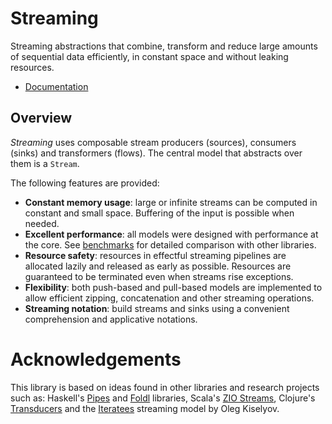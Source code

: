 # Streaming

Streaming abstractions that combine, transform and reduce large amounts of
sequential data efficiently, in constant space and without leaking resources.

* [Documentation](https://odis-labs.github.io/streaming)

## Overview

_Streaming_ uses composable stream producers (sources), consumers (sinks) and
transformers (flows). The central model that abstracts over them is a `Stream`.

The following features are provided:

- **Constant memory usage**: large or infinite streams can be computed in constant
  and small space. Buffering of the input is possible when needed.
- **Excellent performance**: all models were designed with performance at the
  core. See [benchmarks](https://github.com/rizo/streams-bench) for detailed
  comparison with other libraries.
- **Resource safety**: resources in effectful streaming pipelines are allocated
  lazily and released as early as possible. Resources are guaranteed to
  be terminated even when streams rise exceptions.
- **Flexibility**: both push-based and pull-based models are implemented to
  allow efficient zipping, concatenation and other streaming operations.
- **Streaming notation**: build streams and sinks using a convenient
  comprehension and applicative notations.


# Acknowledgements

This library is based on ideas found in other libraries and research projects
such as: Haskell's [Pipes](https://github.com/Gabriel439/Haskell-Pipes-Library)
and [Foldl](https://github.com/Gabriel439/Haskell-Foldl-Library) libraries,
Scala's [ZIO Streams](https://zio.dev), Clojure's
[Transducers](https://clojure.org/reference/transducers) and the
[Iteratees](http://okmij.org/ftp/Streams.html) streaming model by Oleg
Kiselyov.

